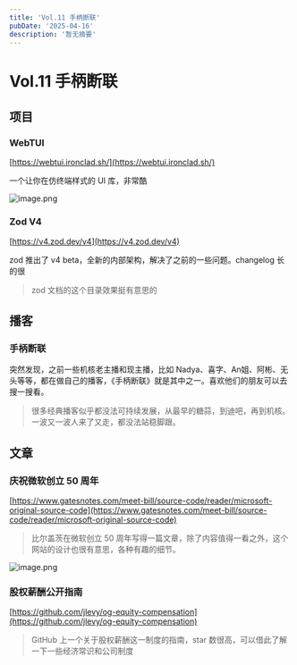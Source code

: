 ```yaml
---
title: 'Vol.11 手柄断联'
pubDate: '2025-04-16'
description: '暂无摘要'
---
```


# Vol.11 手柄断联

## 项目

### WebTUI

[https://webtui.ironclad.sh/](https://webtui.ironclad.sh/)

一个让你在仿终端样式的 UI 库，非常酷

![image.png](/Vol.11_手柄断联-2.png)

### Zod V4

[https://v4.zod.dev/v4](https://v4.zod.dev/v4)

zod 推出了 v4 beta，全新的内部架构，解决了之前的一些问题。changelog 长的很

> zod 文档的这个目录效果挺有意思的
> 

## 播客

### 手柄断联

突然发现，之前一些机核老主播和现主播，比如 Nadya、喜字、An姐、阿彬、无头等等，都在做自己的播客，《手柄断联》就是其中之一。喜欢他们的朋友可以去搜一搜看。

> 很多经典播客似乎都没法可持续发展，从最早的糖蒜，到迪吧，再到机核。一波又一波人来了又走，都没法站稳脚跟。
> 

## 文章

### 庆祝微软创立 50 周年

[https://www.gatesnotes.com/meet-bill/source-code/reader/microsoft-original-source-code](https://www.gatesnotes.com/meet-bill/source-code/reader/microsoft-original-source-code)

> 比尔盖茨在微软创立 50 周年写得一篇文章，除了内容值得一看之外，这个网站的设计也很有意思，各种有趣的细节。
> 

![image.png](/Vol.11_手柄断联-1.png)

### **股权薪酬公开指南**

[https://github.com/jlevy/og-equity-compensation](https://github.com/jlevy/og-equity-compensation)

> GitHub 上一个关于股权薪酬这一制度的指南，star 数很高，可以借此了解一下一些经济常识和公司制度
>
